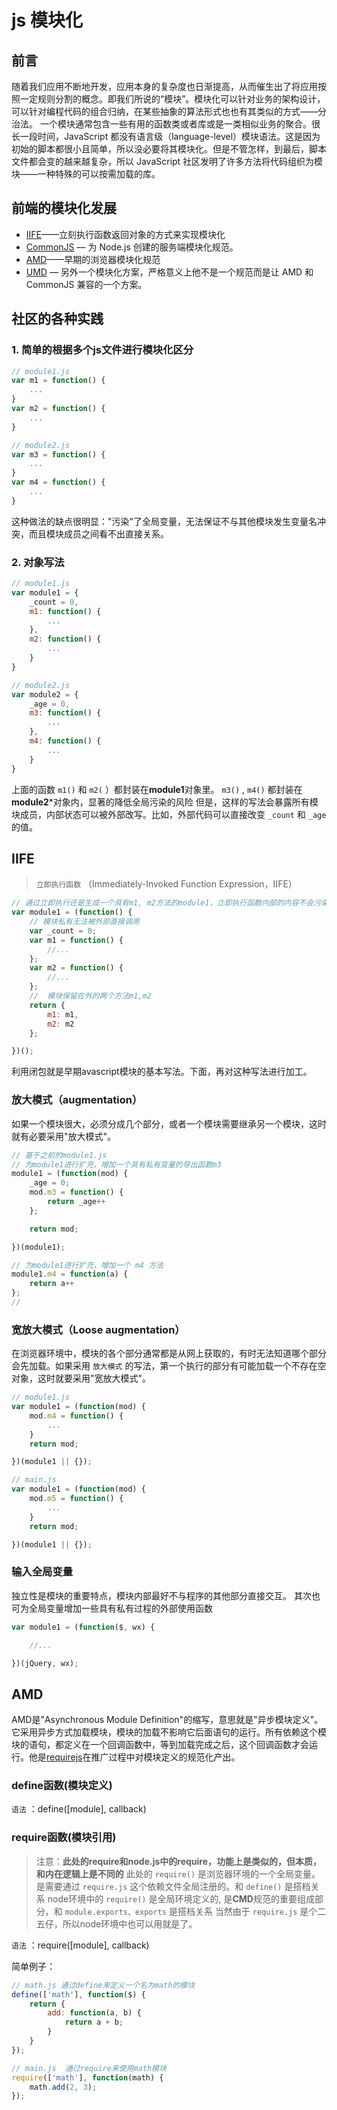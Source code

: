 # js 模块化

## 前言

随着我们应用不断地开发，应用本身的复杂度也日渐提高，从而催生出了将应用按照一定规则分割的概念。即我们所说的“模块”。模块化可以针对业务的架构设计，可以针对编程代码的组合归纳，在某些抽象的算法形式也也有其类似的方式——分治法。 一个模块通常包含一些有用的函数类或者库或是一类相似业务的聚合。很长一段时间，JavaScript 都没有语言级（language-level）模块语法。这是因为初始的脚本都很小且简单，所以没必要将其模块化。但是不管怎样，到最后，脚本文件都会变的越来越复杂，所以 JavaScript 社区发明了许多方法将代码组织为模块——一种特殊的可以按需加载的库。

## 前端的模块化发展

* [IIFE](https://developer.mozilla.org/zh-CN/docs/Glossary/IIFE)——立刻执行函数返回对象的方式来实现模块化
* [CommonJS](https://zh.wikipedia.org/wiki/CommonJS) — 为 Node.js 创建的服务端模块化规范。
* [AMD](https://en.wikipedia.org/wiki/Asynchronous_module_definition)——早期的浏览器模块化规范
* [UMD](https://github.com/umdjs/umd) — 另外一个模块化方案，严格意义上他不是一个规范而是让 AMD 和 CommonJS 兼容的一个方案。

## 社区的各种实践

### 1. 简单的根据多个js文件进行模块化区分

``` js
// module1.js
var m1 = function() {
    ...
}
var m2 = function() {
    ...
}

// module2.js
var m3 = function() {
    ...
}
var m4 = function() {
    ...
}
```

这种做法的缺点很明显："污染"了全局变量，无法保证不与其他模块发生变量名冲突，而且模块成员之间看不出直接关系。

### 2. 对象写法

``` js
// module1.js
var module1 = {
    _count = 0,
    m1: function() {
        ...
    },
    m2: function() {
        ...
    }
}

// module2.js
var module2 = {
    _age = 0,
    m3: function() {
        ...
    },
    m4: function() {
        ...
    }
}
```

上面的函数 `m1()` 和 `m2(` ）都封装在**module1**对象里。 `m3()` , `m4()` 都封装在**module2***对象内，显著的降低全局污染的风险
但是，这样的写法会暴露所有模块成员，内部状态可以被外部改写。比如，外部代码可以直接改变 `_count` 和 `_age` 的值。

## IIFE

> `立即执行函数` （Immediately-Invoked Function Expression，IIFE）

``` js
// 通过立即执行还是生成一个具有m1, m2方法的module1，立即执行函数内部的内容不会污染全局环境
var module1 = (function() {
    // 模块私有无法被外部直接调用
    var _count = 0;
    var m1 = function() {
        //...
    };
    var m2 = function() {
        //...
    };
    //  模块保留在外的两个方法m1,m2
    return {
        m1: m1,
        m2: m2
    };

})();
```

利用闭包就是早期avascript模块的基本写法。下面，再对这种写法进行加工。

### 放大模式（augmentation）

如果一个模块很大，必须分成几个部分，或者一个模块需要继承另一个模块，这时就有必要采用"放大模式"。

``` js
// 基于之前的module1.js
// 为module1进行扩充，增加一个具有私有变量的导出函数m3
module1 = (function(mod) {
    _age = 0;
    mod.m3 = function() {
        return _age++
    };

    return mod;

})(module1);

// 为module1进行扩充，增加一个 m4 方法
module1.m4 = function(a) {
    return a++
};
// 
```

### 宽放大模式（Loose augmentation）

在浏览器环境中，模块的各个部分通常都是从网上获取的，有时无法知道哪个部分会先加载。如果采用 `放大模式` 的写法，第一个执行的部分有可能加载一个不存在空对象，这时就要采用"宽放大模式"。

``` js
// module1.js
var module1 = (function(mod) {
    mod.m4 = function() {
        ...
    }
    return mod;

})(module1 || {});

// main.js
var module1 = (function(mod) {
    mod.m5 = function() {
        ...
    }
    return mod;

})(module1 || {});
```

### 输入全局变量

独立性是模块的重要特点，模块内部最好不与程序的其他部分直接交互。
其次也可为全局变量增加一些具有私有过程的外部使用函数

``` js
var module1 = (function($, wx) {

    //...

})(jQuery, wx);
```

## AMD

AMD是"Asynchronous Module Definition"的缩写，意思就是"异步模块定义"。它采用异步方式加载模块，模块的加载不影响它后面语句的运行。所有依赖这个模块的语句，都定义在一个回调函数中，等到加载完成之后，这个回调函数才会运行。他是[requirejs](https://requirejs.org/)在推广过程中对模块定义的规范化产出。

### define函数(模块定义)

`语法` ：define([module], callback)

### require函数(模块引用)

> 注意：**此处的require和node.js中的require，功能上是类似的，但本质，和内在逻辑上是不同的**
> 此处的 `require()` 是浏览器环境的一个全局变量。是需要通过 `require.js` 这个依赖文件全局注册的。和 `define()` 是搭档关系
> node环境中的 `require()` 是全局环境定义的, 是**CMD**规范的重要组成部分，和 `module.exports、exports` 是搭档关系
> 当然由于 `require.js` 是个二五仔，所以node环境中也可以用就是了。

`语法` ：require([module], callback)

简单例子：

``` js
// math.js 通过define来定义一个名为math的模块
define(['math'], function($) {
    return {
        add: function(a, b) {
            return a + b;
        }
    }
});

// main.js  通过require来使用math模块
require(['math'], function(math) {
    math.add(2, 3);
});
```
